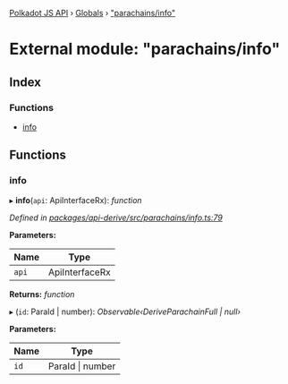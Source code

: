 [Polkadot JS API](../README.md) › [Globals](../globals.md) › ["parachains/info"](_parachains_info_.md)

# External module: "parachains/info"

## Index

### Functions

* [info](_parachains_info_.md#info)

## Functions

###  info

▸ **info**(`api`: ApiInterfaceRx): *function*

*Defined in [packages/api-derive/src/parachains/info.ts:79](https://github.com/polkadot-js/api/blob/94a3b1f09a/packages/api-derive/src/parachains/info.ts#L79)*

**Parameters:**

Name | Type |
------ | ------ |
`api` | ApiInterfaceRx |

**Returns:** *function*

▸ (`id`: ParaId | number): *Observable‹DeriveParachainFull | null›*

**Parameters:**

Name | Type |
------ | ------ |
`id` | ParaId &#124; number |
